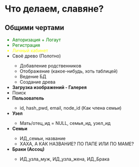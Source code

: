<h1>Что делаем, славяне?</h1>

<h2>Общими чертами</h2>

<ul>
    <li style="color: green;">Авторизация + Логаут</li>
    <li style="color: green;">Регистрация</li>
    <li style="color: yellow;">Личный кабинет</li>
    <li> Своё древо (Полотно)</li>
    <ul> 
        <li>Добавление родственников</li>
        <li>Отображение (какое-нибудь, хоть таблицей)</li>
        <li>Ведение БД</li>
        <li>Создание древа</li>
    </ul>
    <li><b>Загрузка изображений - Галерея</b></li>
    <li> Поиск</li>
    <li><b>Пользователь</b></li>
    <ul>
        <li>id, hash_pwd, email, node_id (Как члена семьи)</li>
    </ul>
    <li><b>Узел</b></li>
    <ul>
        <li>Мать/отец_ид = NULL, семья_ид, узел_ид</li>
    </ul>
    <li><b>Семьи</b></li>
    <ul>
        <li>ИД_семьи, название</li>
        <li>ХАХА, А КАК НАЗВАНИЕ? ПО ПАПЕ ИЛИ ПО МАМЕ?</li>
    </ul>
    <li><b>Браки (Ассоц)</b></li>
    <ul>
        <li>ИД_узла_муж, ИД_узла_жена, ИД_Брака</li>
    </ul>

</ul>